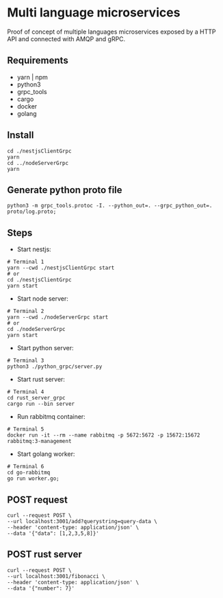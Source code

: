 # Multi language microservices
Proof of concept of multiple languages microservices exposed by a HTTP API and connected with AMQP and gRPC.

## Requirements
- yarn | npm
- python3
- grpc_tools
- cargo
- docker
- golang

## Install
```
cd ./nestjsClientGrpc
yarn
cd ../nodeServerGrpc
yarn
```

## Generate python proto file
```
python3 -m grpc_tools.protoc -I. --python_out=. --grpc_python_out=. proto/log.proto;
```

## Steps
- Start nestjs:
```
# Terminal 1
yarn --cwd ./nestjsClientGrpc start
# or
cd ./nestjsClientGrpc
yarn start
```

- Start node server:
```
# Terminal 2
yarn --cwd ./nodeServerGrpc start
# or
cd ./nodeServerGrpc
yarn start
```

- Start python server:
```
# Terminal 3
python3 ./python_grpc/server.py
```

- Start rust server:
```
# Terminal 4
cd rust_server_grpc
cargo run --bin server
```
- Run rabbitmq container:
```
# Terminal 5
docker run -it --rm --name rabbitmq -p 5672:5672 -p 15672:15672 rabbitmq:3-management
```
- Start golang worker:
```
# Terminal 6
cd go-rabbitmq
go run worker.go; 
```

## POST request
```
curl --request POST \
--url localhost:3001/add?querystring=query-data \
--header 'content-type: application/json' \
--data '{"data": [1,2,3,5,8]}'
```

## POST rust server
```
curl --request POST \
--url localhost:3001/fibonacci \
--header 'content-type: application/json' \
--data '{"number": 7}'
```
